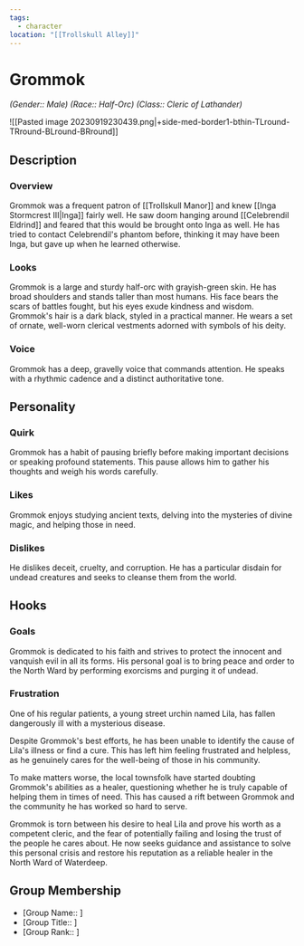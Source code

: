 ```yaml
---
tags:
  - character
location: "[[Trollskull Alley]]"
---
```


# Grommok

_(Gender:: Male) (Race:: Half-Orc) (Class:: Cleric of Lathander)_

![[Pasted image 20230919230439.png|+side-med-border1-bthin-TLround-TRround-BLround-BRround]]

## Description

### Overview

Grommok was a frequent patron of [[Trollskull Manor]] and knew [[Inga Stormcrest III|Inga]] fairly well. He saw doom hanging around [[Celebrendil Eldrind]] and feared that this would be brought onto Inga as well. He has tried to contact Celebrendil's phantom before, thinking it may have been Inga, but gave up when he learned otherwise.

### Looks

Grommok is a large and sturdy half-orc with grayish-green skin. He has broad shoulders and stands taller than most humans. His face bears the scars of battles fought, but his eyes exude kindness and wisdom. Grommok's hair is a dark black, styled in a practical manner. He wears a set of ornate, well-worn clerical vestments adorned with symbols of his deity.

### Voice

Grommok has a deep, gravelly voice that commands attention. He speaks with a rhythmic cadence and a distinct authoritative tone.

## Personality

### Quirk

Grommok has a habit of pausing briefly before making important decisions or speaking profound statements. This pause allows him to gather his thoughts and weigh his words carefully.

### Likes

Grommok enjoys studying ancient texts, delving into the mysteries of divine magic, and helping those in need.

### Dislikes

He dislikes deceit, cruelty, and corruption. He has a particular disdain for undead creatures and seeks to cleanse them from the world.

## Hooks

### Goals

Grommok is dedicated to his faith and strives to protect the innocent and vanquish evil in all its forms. His personal goal is to bring peace and order to the North Ward by performing exorcisms and purging it of undead.

### Frustration

One of his regular patients, a young street urchin named Lila, has fallen dangerously ill with a mysterious disease.

Despite Grommok's best efforts, he has been unable to identify the cause of Lila's illness or find a cure. This has left him feeling frustrated and helpless, as he genuinely cares for the well-being of those in his community.

To make matters worse, the local townsfolk have started doubting Grommok's abilities as a healer, questioning whether he is truly capable of helping them in times of need. This has caused a rift between Grommok and the community he has worked so hard to serve.

Grommok is torn between his desire to heal Lila and prove his worth as a competent cleric, and the fear of potentially failing and losing the trust of the people he cares about. He now seeks guidance and assistance to solve this personal crisis and restore his reputation as a reliable healer in the North Ward of Waterdeep.

## Group Membership

- [Group Name:: ]
- [Group Title:: ]
- [Group Rank:: ]
